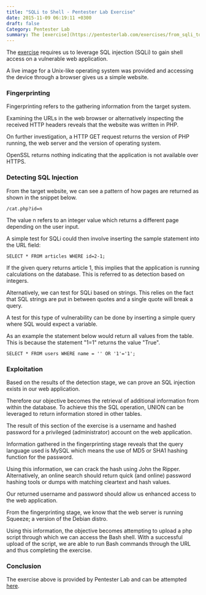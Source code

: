 ```yaml
---
title: "SQLi to Shell - Pentester Lab Exercise"
date: 2015-11-09 06:19:11 +0300
draft: false
Category: Pentester Lab
summary: The [exercise](https://pentesterlab.com/exercises/from_sqli_to_shell/) requires us to leverage SQL injection (SQLi) to gain shell access on a vulnerable web application.
---
```

The [exercise](https://pentesterlab.com/exercises/from_sqli_to_shell/) requires us to leverage SQL injection (SQLi) to gain shell access on a vulnerable web application.

A live image for a Unix-like operating system was provided and accessing the device through a browser gives us a simple website.

### Fingerprinting

Fingerprinting refers to the gathering information from the target system.

Examining the URLs in the web browser or alternatively inspecting the received HTTP headers reveals that the website was written in PHP.

On further investigation, a HTTP GET request returns the version of PHP running, the web server and the version of operating system.

OpenSSL returns nothing indicating that the application is not available over HTTPS.

### Detecting SQL Injection

From the target website, we can see a pattern of how pages are returned as shown in the snippet below.

``/cat.php?id=n``

The value n refers to an integer value which returns a different page depending on the user input.

A simple test for SQLi could then involve inserting the sample statement into the URL field:

``SELECT * FROM articles WHERE id=2-1;``

If the given query returns article 1, this implies that the application is running calculations on the database. This is referred to as detection based on integers.

Alternatively, we can test for SQLi based on strings. This relies on the fact that SQL strings are put in between quotes and a single quote will break a query.

A test for this type of vulnerability can be done by inserting a simple query where SQL would expect a variable.

As an example the statement below would return all values from the table. This is because the statement "1=1" returns the value "True".

``SELECT * FROM users WHERE name = '' OR '1'='1';``

### Exploitation

Based on the results of the detection stage, we can prove an SQL injection exists in our web application.

Therefore our objective becomes the retrieval of additional information from within the database. To achieve this the SQL operation, UNION can be leveraged to return information stored in other tables.

The result of this section of the exercise is a username and hashed password for a privileged (administrator) account on the web application.

Information gathered in the fingerprinting stage reveals that the query language used is MySQL which means the use of MD5 or SHA1 hashing function for the password.

Using this information, we can crack the hash using John the Ripper. Alternatively, an online search should return quick (and online) password hashing tools or dumps with matching cleartext and hash values.

Our returned username and password should allow us enhanced access to the web application.

From the fingerprinting stage, we know that the web server is running Squeeze; a version of the Debian distro.

Using this information, the objective becomes attempting to upload a php script through which we can access the Bash shell. With a successful upload of the script, we are able to run Bash commands through the URL and thus completing the exercise.

### Conclusion

The exercise above is provided by Pentester Lab and can be attempted [here](https://pentesterlab.com/exercises/from_sqli_to_shell).
